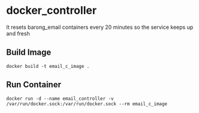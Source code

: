 # docker_controller
It resets barong_email containers every 20 minutes so the service keeps up and fresh

## Build Image
	docker build -t email_c_image .

## Run Container
	docker run -d --name email_controller -v /var/run/docker.sock:/var/run/docker.sock --rm email_c_image

